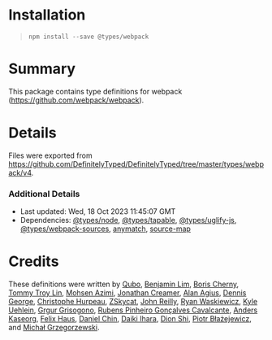 # Installation
> `npm install --save @types/webpack`

# Summary
This package contains type definitions for webpack (https://github.com/webpack/webpack).

# Details
Files were exported from https://github.com/DefinitelyTyped/DefinitelyTyped/tree/master/types/webpack/v4.

### Additional Details
 * Last updated: Wed, 18 Oct 2023 11:45:07 GMT
 * Dependencies: [@types/node](https://npmjs.com/package/@types/node), [@types/tapable](https://npmjs.com/package/@types/tapable), [@types/uglify-js](https://npmjs.com/package/@types/uglify-js), [@types/webpack-sources](https://npmjs.com/package/@types/webpack-sources), [anymatch](https://npmjs.com/package/anymatch), [source-map](https://npmjs.com/package/source-map)

# Credits
These definitions were written by [Qubo](https://github.com/tkqubo), [Benjamin Lim](https://github.com/bumbleblym), [Boris Cherny](https://github.com/bcherny), [Tommy Troy Lin](https://github.com/tommytroylin), [Mohsen Azimi](https://github.com/mohsen1), [Jonathan Creamer](https://github.com/jcreamer898), [Alan Agius](https://github.com/alan-agius4), [Dennis George](https://github.com/dennispg), [Christophe Hurpeau](https://github.com/christophehurpeau), [ZSkycat](https://github.com/ZSkycat), [John Reilly](https://github.com/johnnyreilly), [Ryan Waskiewicz](https://github.com/rwaskiewicz), [Kyle Uehlein](https://github.com/kuehlein), [Grgur Grisogono](https://github.com/grgur), [Rubens Pinheiro Gonçalves Cavalcante](https://github.com/rubenspgcavalcante), [Anders Kaseorg](https://github.com/andersk), [Felix Haus](https://github.com/ofhouse), [Daniel Chin](https://github.com/danielthank), [Daiki Ihara](https://github.com/sasurau4), [Dion Shi](https://github.com/dionshihk), [Piotr Błażejewicz](https://github.com/peterblazejewicz), and [Michał Grzegorzewski](https://github.com/spamshaker).
